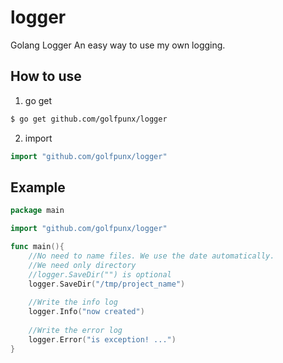 # logger
Golang Logger
An easy way to use my own logging.

## How to use
1. go get 
```sh
$ go get github.com/golfpunx/logger 
```
2. import
```go
import "github.com/golfpunx/logger"
```

## Example
```go
package main

import "github.com/golfpunx/logger"

func main(){
	//No need to name files. We use the date automatically.
	//We need only directory
	//logger.SaveDir("") is optional 
	logger.SaveDir("/tmp/project_name")
	
	//Write the info log
	logger.Info("now created")
	
	//Write the error log
	logger.Error("is exception! ...")
}
```

